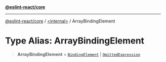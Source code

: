 [**@eslint-react/core**](../../README.md)

***

[@eslint-react/core](../../README.md) / [\<internal\>](../README.md) / ArrayBindingElement

# Type Alias: ArrayBindingElement

> **ArrayBindingElement** = [`BindingElement`](../interfaces/BindingElement.md) \| [`OmittedExpression`](../interfaces/OmittedExpression.md)
